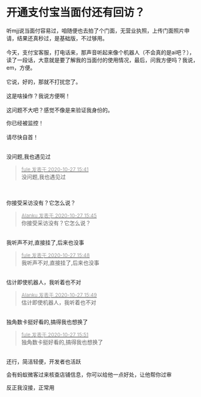 # 开通支付宝当面付还有回访？


听mjj说当面付容易过，咱随便也去拍了个门面，无营业执照，上传门面照片申请，结果还真秒过，是基础版，不过够用。<br />
<br />
今天，支付宝客服，打电话来，那声音听起来像个机器人（不会真的是ai吧？），读了一段话，大意就是要了解我的当面付的使用情况，最后，问我方便吗？我说，em，方便。<br />
<br />
它说，好的，那就不打扰您了。<br />
<br />
这是啥操作？我说方便啊！<br />
<br />
这问题不大吧？感觉不像是来验证我身份的。

你已经被监控！<br />
<br />
请尽快自首！<br />
<br />
<img src="static/image/smiley/default/lol.gif" smilieid="12" border="0" alt="" /><img src="static/image/smiley/default/lol.gif" smilieid="12" border="0" alt="" /><img src="static/image/smiley/default/lol.gif" smilieid="12" border="0" alt="" />

没问题,我也遇见过

<div class="quote"><blockquote><font size="2"><a href="https://www.hostloc.com/forum.php?mod=redirect&amp;goto=findpost&amp;pid=9359639&amp;ptid=759023" target="_blank"><font color="#999999">fule 发表于 2020-10-27 15:41</font></a></font><br />
没问题,我也遇见过</blockquote></div><br />
<br />
你接受采访没有？它怎么说？

<div class="quote"><blockquote><font size="2"><a href="https://www.hostloc.com/forum.php?mod=redirect&amp;goto=findpost&amp;pid=9359658&amp;ptid=759023" target="_blank"><font color="#999999">Alanku 发表于 2020-10-27 15:45</font></a></font><br />
你接受采访没有？它怎么说？</blockquote></div><br />
我听声不对,直接挂了,后来也没事

<div class="quote"><blockquote><font size="2"><a href="https://www.hostloc.com/forum.php?mod=redirect&amp;goto=findpost&amp;pid=9359671&amp;ptid=759023" target="_blank"><font color="#999999">fule 发表于 2020-10-27 15:48</font></a></font><br />
我听声不对,直接挂了,后来也没事</blockquote></div><br />
估计即使机器人，我听着也不对

<div class="quote"><blockquote><font size="2"><a href="https://www.hostloc.com/forum.php?mod=redirect&amp;goto=findpost&amp;pid=9359678&amp;ptid=759023" target="_blank"><font color="#999999">Alanku 发表于 2020-10-27 15:49</font></a></font><br />
估计即使机器人，我听着也不对</blockquote></div><br />
<img src="static/image/smiley/yct/011.gif" smilieid="33" border="0" alt="" />独角数卡挺好看的,搞得我也想换了

<div class="quote"><blockquote><font size="2"><a href="https://www.hostloc.com/forum.php?mod=redirect&amp;goto=findpost&amp;pid=9359692&amp;ptid=759023" target="_blank"><font color="#999999">fule 发表于 2020-10-27 15:51</font></a></font><br />
独角数卡挺好看的,搞得我也想换了</blockquote></div><br />
还行，简洁轻便，开发者也活跃<img src="static/image/smiley/default/lol.gif" smilieid="12" border="0" alt="" />

会有蚂蚁微客过来核查店铺信息，你可以给他一点好处，让他帮你过审

反正我沒接，正常用
